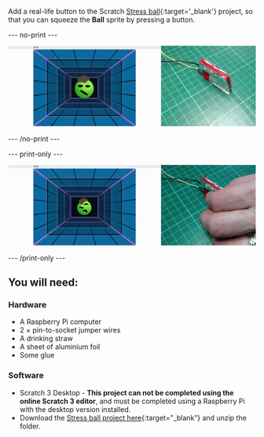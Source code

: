 Add a real-life button to the Scratch [Stress ball](https://projects.raspberrypi.org/en/projects/stress-ball){:target='_blank'} project, so that you can squeeze the **Ball** sprite by pressing a button.

  
--- no-print ---

![Animation of a homemade button being squeezed, which causes a sprite to change in Scratch.](images/simple-scratch-game-controller.gif)

--- /no-print ---

--- print-only ---

![A homemade button being squeezed, which causes a sprite to change in Scratch.](images/simple-scratch-game-controller.png)

--- /print-only ---

## You will need:

### Hardware

+ A Raspberry Pi computer
+ 2 × pin-to-socket jumper wires
+ A drinking straw
+ A sheet of aluminium foil
+ Some glue

### Software

+ Scratch 3 Desktop - **This project can not be completed using the online Scratch 3 editor**, and must be completed using a Raspberry Pi with the desktop version installed.
+ Download the [Stress ball project here](http://rpf.io/p/en/stress-ball-get){:target="_blank"} and unzip the folder.
